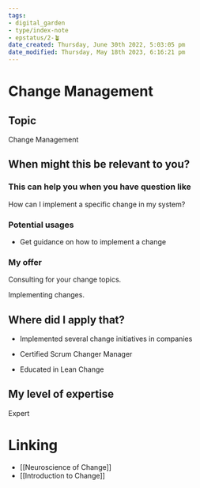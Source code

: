 ```yaml
---
tags: 
- digital_garden
- type/index-note
- epstatus/2-🪴
date_created: Thursday, June 30th 2022, 5:03:05 pm
date_modified: Thursday, May 18th 2023, 6:16:21 pm
---
```

# Change Management
## Topic

Change Management

## When might this be relevant to you?

### This can help you when you have question like

How can I implement a specific change in my system?

### Potential usages

-   Get guidance on how to implement a change
    

### My offer

Consulting for your change topics.

Implementing changes.

## Where did I apply that?

-   Implemented several change initiatives in companies
    
-   Certified Scrum Changer Manager
    
-   Educated in Lean Change
    

## My level of expertise

Expert

# Linking
+ [[Neuroscience of Change]]
+ [[Introduction to Change]]